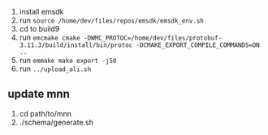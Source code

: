1. install emsdk
2. run `source /home/dev/files/repos/emsdk/emsdk_env.sh`
3. cd to build9
4. run `emcmake cmake -DWMC_PROTOC=/home/dev/files/protobuf-3.11.3/build/install/bin/protoc -DCMAKE_EXPORT_COMPILE_COMMANDS=ON ..`
5. run `emmake make export -j50`
6. run `../upload_ali.sh`

## update mnn
1. cd path/to/mnn
2. ./schema/generate.sh
